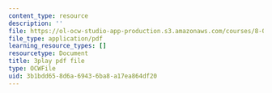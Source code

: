 ```yaml
---
content_type: resource
description: ''
file: https://ol-ocw-studio-app-production.s3.amazonaws.com/courses/8-01sc-classical-mechanics-fall-2016/3b1bdd658d6a69436ba8a17ea864df20_SjK2lmRFxc4.pdf
file_type: application/pdf
learning_resource_types: []
resourcetype: Document
title: 3play pdf file
type: OCWFile
uid: 3b1bdd65-8d6a-6943-6ba8-a17ea864df20
---
```

